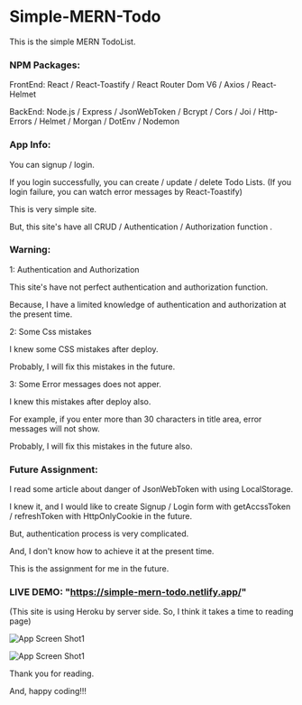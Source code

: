 # Simple-MERN-Todo

This is the simple MERN TodoList.

### NPM Packages:  

FrontEnd: React / React-Toastify / React Router Dom V6 / Axios / React-Helmet

BackEnd: Node.js / Express / JsonWebToken / Bcrypt / Cors / Joi / Http-Errors / Helmet / Morgan / DotEnv / Nodemon


### App Info:  

You can signup / login.

If you login successfully, you can create / update / delete Todo Lists. (If you login failure, you can watch error messages by React-Toastify)

This is very simple site.

But, this site's have all CRUD / Authentication / Authorization function .


### Warning:

1: Authentication and Authorization

This site's have not perfect authentication and authorization function.

Because, I have a limited knowledge of authentication and authorization at the present time.


2: Some Css mistakes

I knew some CSS mistakes after deploy. 

Probably, I will fix this mistakes in the future.


3: Some Error messages does not apper.


I knew this mistakes after deploy also.

For example, if you enter more than 30 characters in title area, error messages will not show.

Probably, I will fix this mistakes in the future also.


### Future Assignment:

I read some article about danger of JsonWebToken with using LocalStorage.

I knew it, and I would like to create Signup / Login form with getAccssToken / refreshToken with HttpOnlyCookie in the future. 

But, authentication process is very complicated.

And, I don't know how to achieve it at the present time.

This is the assignment for me in the future.


### LIVE DEMO: "https://simple-mern-todo.netlify.app/"

(This site is using Heroku by server side. So, I think it takes a time to reading page)

![App Screen Shot1](https://i.ibb.co/9TWT2Sv/login.png)

![App Screen Shot1](https://i.ibb.co/0hNZ1ck/mainscreen.png)


Thank you for reading.

And, happy coding!!!
